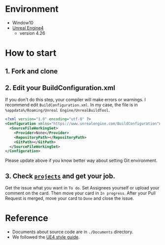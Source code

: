 # Environment
- Window10
- [Unreal Engine4](https://www.unrealengine.com/)
  - version 4.26

# How to start
## 1. Fork and clone

## 2. Edit your BuildConfiguration.xml
If you don't do this step, your compiler will make errors or warnings. I recommend edit `BuildConfiguration.xml`.
In my case, the file is in `%appdata%/Roaming/Unreal Engine/UnrealBuildTool`.
```xml
<?xml version="1.0" encoding="utf-8" ?>
<Configuration xmlns="https://www.unrealengine.com/BuildConfiguration">
  <SourceFileWorkingSet>
    <Provider>None</Provider>
    <RepositoryPath></RepositoryPath>
    <GitPath></GitPath>
  </SourceFileWorkingSet>
</Configuration>
```
Please update above if you know better way about setting Git environment.
## 3. Check [`projects`](https://github.com/kjinwoo12/UE4Study-NetworkFPS/projects) and get your job.
Get the issue what you want in `To do`. Set Assignees yourself or upload your comment on the card. Then move your card in `In progress`. After your Pull Request is merged, move your card to `Done` and close the issue.

# Reference
- Documents about source code are in `./Documents` directory.
- We followed the [UE4 style guide](https://github.com/Allar/ue5-style-guide).